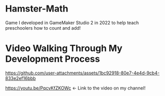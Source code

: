 # Hamster-Math
Game I developed in GameMaker Studio 2 in 2022 to help teach preschoolers how to count and add!

# Video Walking Through My Development Process
https://github.com/user-attachments/assets/1bc92918-80e7-4e4d-9cb4-833e2ef16bbb

https://youtu.be/PqcvKfZKOWc <- Link to the video on my channel!
